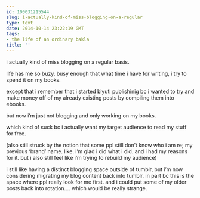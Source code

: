 ```yaml
---
id: 100031215544
slug: i-actually-kind-of-miss-blogging-on-a-regular
type: text
date: 2014-10-14 23:22:19 GMT
tags:
- the life of an ordinary bakla
title: ''
---
```

<p>i actually kind of miss blogging on a regular basis.</p>

<p>life has me so buzy. busy enough that what time i have for writing, i try to spend it on my books.</p>

<p>except that i remember that i started biyuti publishinig bc i wanted to try and make money off of my already existing posts by compiling them into ebooks.</p>

<p>but now i&#8217;m just not blogging and only working on my books.</p>

<p>which kind of suck bc i actually want my target audience to read my stuff for free.</p>

<p>(also still struck by the notion that some ppl still don&#8217;t know who i am re; my previous &#8216;brand&#8217; name. like. i&#8217;m glad i did what i did. and i had my reasons for it. but i also still feel like i&#8217;m trying to rebuild my audience)</p>

<p>i still like having a distinct blogging space outside of tumblr, but i&#8217;m now considering migrating my blog content back into tumblr. in part bc this is the space where ppl really look for me first. and i could put some of my older posts back into rotation&#8230;. which would be really strange.</p>